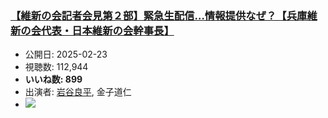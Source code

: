### [【維新の会記者会見第２部】緊急生配信…情報提供なぜ？【兵庫維新の会代表・日本維新の会幹事長】](https://www.youtube.com/watch?v=xn93hD3HOJY)
-   公開日: 2025-02-23
-   視聴数: 112,944
-   **いいね数: 899**
-   出演者: [岩谷良平](/rehacq_fan/people/岩谷良平 "wikilink"), 金子道仁
- [![](https://img.youtube.com/vi/xn93hD3HOJY/hqdefault.jpg)](https://www.youtube.com/watch?v=xn93hD3HOJY)
